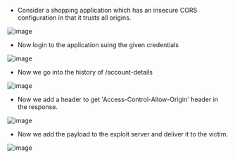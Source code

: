 - Consider a shopping application which has an insecure CORS configuration in that it trusts all origins.

![image](https://github.com/Akhilkj123/Portswigger/assets/65653010/1aa61a99-eb72-47e7-9940-49c5dd58c1a6)

- Now login to the application suing the given credentials

![image](https://github.com/Akhilkj123/Portswigger/assets/65653010/ce603c7f-c452-44f1-b76f-f8c6dcb5393a)

- Now we go into the history of /account-details

![image](https://github.com/Akhilkj123/Portswigger/assets/65653010/75e39740-b6db-439d-8bdc-74b143a88c35)

- Now we add a header to get 'Access-Control-Allow-Origin' header in the response.

![image](https://github.com/Akhilkj123/Portswigger/assets/65653010/1f7bda0b-a27d-4022-98d9-73eaa57f1c5d)

- Now we add the payload to the exploit server and deliver it to the victim.

![image](https://github.com/Akhilkj123/Portswigger/assets/65653010/5d8d9afb-c9c0-4faa-ab71-14d1a2116304)


